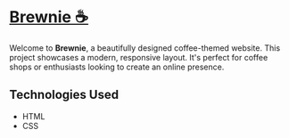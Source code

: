 # [Brewnie ☕️](https://parvash07.github.io/brewnie/)
Welcome to **Brewnie**, a beautifully designed coffee-themed website. This project showcases a modern, responsive layout. It's perfect for coffee shops or enthusiasts looking to create an online presence.

## Technologies Used
- HTML
- CSS
